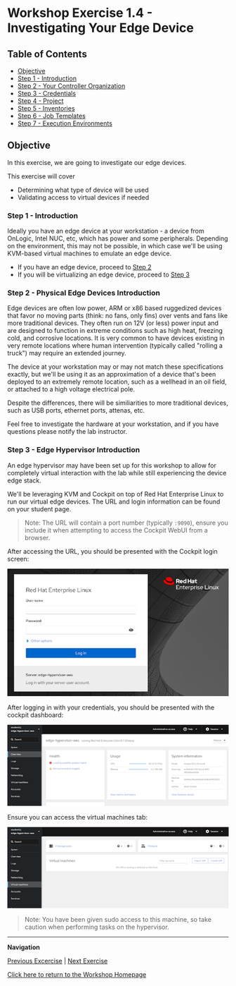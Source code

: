 # Workshop Exercise 1.4 - Investigating Your Edge Device

## Table of Contents

* [Objective](#objective)
* [Step 1 - Introduction](#step-1---introduction)
* [Step 2 - Your Controller Organization](#step-2---your-controller-organization)
* [Step 3 - Credentials](#step-3---credentials)
* [Step 4 - Project](#step-4---project)
* [Step 5 - Inventories](#step-5---inventories)
* [Step 6 - Job Templates](#step-6---job-templates)
* [Step 7 - Execution Environments](#step-7---execution-environments)

## Objective

In this exercise, we are going to investigate our edge devices.

This exercise will cover

* Determining what type of device will be used
* Validating access to virtual devices if needed

### Step 1 - Introduction

Ideally you have an edge device at your workstation - a device from OnLogic, Intel NUC, etc, which has power and some peripherals. Depending on the environment, this may not be possible, in which case we'll be using KVM-based virtual machines to emulate an edge device.

- If you have an edge device, proceed to [Step 2](#step-2---physical-edge-devices-introduction)
- If you will be virtualizing an edge device, proceed to [Step 3](#step-3-edge-hypervisor-introduction)

### Step 2 - Physical Edge Devices Introduction

Edge devices are often low power, ARM or x86 based ruggedized devices that favor no moving parts (think: no fans, only fins) over vents and fans like more traditional devices. They often run on 12V (or less) power input and are designed to function in extreme conditions such as high heat, freezing cold, and corrosive locations. It is very common to have devices existing in very remote locations where human intervention (typically called "rolling a truck") may require an extended journey.

The device at your workstation may or may not match these specifications exactly, but we'll be using it as an approximation of a device that's been deployed to an extremely remote location, such as a wellhead in an oil field, or attached to a high voltage electrical pole.

Despite the differences, there will be similiarities to more traditional devices, such as USB ports, ethernet ports, attenas, etc.

Feel free to investigate the hardware at your workstation, and if you have questions please notify the lab instructor.
 
### Step 3 - Edge Hypervisor Introduction

An edge hypervisor may have been set up for this workshop to allow for completely virtual interaction with the lab while still experiencing the device edge stack.

We'll be leveraging KVM and Cockpit on top of Red Hat Enterprise Linux to run our virtual edge devices. The URL and login information can be found on your student page.

> Note: The URL will contain a port number (typically `:9090`), ensure you include it when attempting to access the Cockpit WebUI from a browser.

After accessing the URL, you should be presented with the Cockpit login screen:

![Cockpit Login](../images/cockpit-login.png)

After logging in with your credentials, you should be presented with the cockpit dashboard:

![Cockpit Dashboard](../images/cockpit-dashboard.png)

Ensure you can access the virtual machines tab:

![Cockpit Machines](../images/cockpit-machines.png)

> Note: You have been given sudo access to this machine, so take caution when performing tasks on the hypervisor.

---
**Navigation**

[Previous Excercise](../1.3-source-control-intro) | [Next Exercise](../1.5-application-info)

[Click here to return to the Workshop Homepage](../README.md)